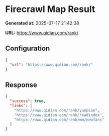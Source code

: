 # Firecrawl Map Result

**Generated at:** 2025-07-17 21:42:38

**URL:** https://www.qidian.com/rank/

## Configuration

```json
{
  "url": "https://www.qidian.com/rank/"
}
```

## Response

```json
{
  "success": true,
  "links": [
    "https://www.qidian.com/rank/yuepiao",
    "https://www.qidian.com/rank/readindex",
    "https://www.qidian.com/rank/mm/newfans"
  ]
}
```

